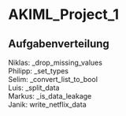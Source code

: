 # AKIML_Project_1

## Aufgabenverteilung

Niklas: _drop_missing_values\
Philipp: _set_types\
Selim: _convert_list_to_bool\
Luis: _split_data\
Markus: _is_data_leakage\
Janik: write_netflix_data
